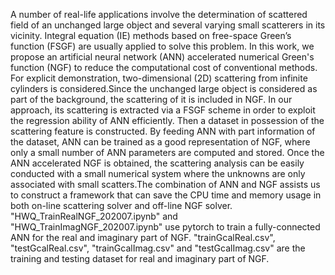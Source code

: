 A number of real-life applications involve the determination of scattered field of an unchanged large object and several varying small scatterers in its vicinity. Integral equation (IE) methods based on free-space Green’s function (FSGF) are usually applied to solve this problem. In this work, we propose an artificial neural network (ANN) accelerated numerical Green's function (NGF) to reduce the computational cost of conventional methods. For explicit demonstration, two-dimensional (2D) scattering from infinite cylinders is considered.Since the unchanged large object is considered as part of the background, the scattering of it is included in NGF. In our approach, its scattering is extracted via a FSGF scheme in order to exploit the regression ability of ANN efficiently. Then a dataset in possession of the scattering feature is constructed. By feeding ANN with part information of the dataset, ANN can be trained as a good representation of NGF, where only a small number of ANN parameters are computed and stored. Once the ANN accelerated NGF is obtained, the scattering analysis can be easily conducted with a small numerical system where the unknowns are only associated with small scatters.The combination of ANN and NGF assists us to construct a framework that can save the CPU time and memory usage in both on-line scattering solver and off-line NGF solver.
"HWQ_TrainRealNGF_202007.ipynb" and "HWQ_TrainImagNGF_202007.ipynb" use pytorch to train a fully-connected ANN for the real and imaginary part of NGF.
"trainGcalReal.csv", "testGcalReal.csv", "trainGcalImag.csv" and "testGcalImag.csv" are the training and testing dataset for real and imaginary part of NGF.
